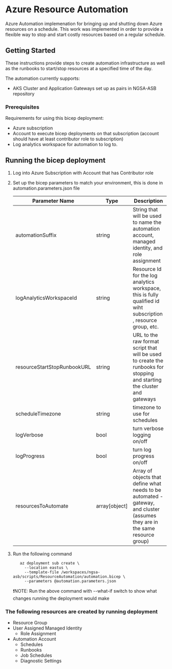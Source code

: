 # Azure Resource Automation

Azure Automation implemenation for bringing up and shutting down Azure resources on a schedule.  This work was implemented in order to provide a flexible way to stop and start costly resources based on a regular schedule.

## Getting Started

These instructions provide steps to create automation infrastructure as well as the runbooks to start/stop resources at a specified time of the day.

The automation currently supports:

- AKS Cluster and Application Gateways set up as pairs in NGSA-ASB repository

### Prerequisites

Requirements for using this bicep deployment:

- Azure subscription
- Account to execute bicep deployments on that subscription (account should have at least contributor role to subscription)
- Log analytics workspace for automation to log to.

## Running the bicep deployment

1. Log into Azure Subscription with Account that has Contributor role
2. Set up the bicep parameters to match your environment, this is done in automation.parameters.json file

    | Parameter Name | Type |Description |
    |----------------|------|-------|
    |automationSuffix| string |String that will be used to name the automation account, managed identity, and role assignment |
    |logAnalyticsWorkspaceId| string |Resource Id for the log analytics workspace, this is fully qualified id wiht subscription , resource group, etc.|
    |resourceStartStopRunbookURL| string |URL to the raw format script that will be used to create the runbooks for stopping and starting the cluster and gateways |
    |scheduleTimezone| string |timezone to use for schedules|
    |logVerbose |bool |turn verbose logging on/off|
    |logProgress|bool |turn log progress on/off|
    |resourcesToAutomate|array[object]|Array of objects that define what needs to be automated  - gateway, and cluster (assumes they are in the same resource group) |

3. Run the following command

   ``` shell
      az deployment sub create \
        --location eastus \
        --template-file /workspaces/ngsa-asb/scripts/ResourceAutomation/automation.bicep \
        --parameters @automation.parameters.json
   ```

   ❗NOTE: Run the above command with --what-if switch to show what changes running the deployment would make

### The following resources are created by running deployment

- Resource Group
- User Assigned Managed Identity
  - Role Assignment
- Automation Account
  - Schedules
  - Runbooks
  - Job Schedules
  - Diagnostic Settings
